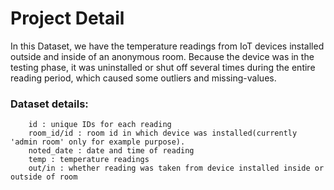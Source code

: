 # Project Detail

In this Dataset, we have the temperature readings from IoT devices installed outside and inside of an anonymous room. Because the device was in the testing phase, it was uninstalled or shut off several times during the entire reading period, which caused some outliers and missing-values.

### Dataset details:

        id : unique IDs for each reading
        room_id/id : room id in which device was installed(currently 'admin room' only for example purpose).
        noted_date : date and time of reading
        temp : temperature readings
        out/in : whether reading was taken from device installed inside or outside of room
